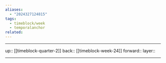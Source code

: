 ```yaml
---
aliases:
  - "2024327124815"
tags:
  - timeblock/week
  - temporalanchor
related:
---
```




***

up:: [[timeblock-quarter-2]]
back:: [[timeblock-week-24]]
forward:: 
layer:: 

***
